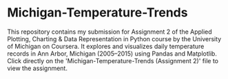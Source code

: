 # Michigan-Temperature-Trends
This repository contains my submission for Assignment 2 of the Applied Plotting, Charting &amp; Data Representation in Python course by the University of Michigan on Coursera. It explores and visualizes daily temperature records in Ann Arbor, Michigan (2005–2015) using Pandas and Matplotlib.
Click directly on the 'Michigan-Temperature-Trends (Assignment 2)' file to view the assignment.

